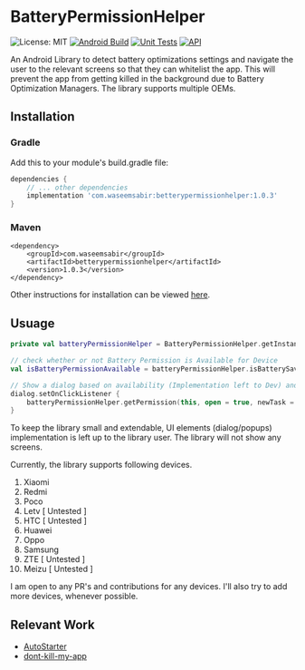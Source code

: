 # BatteryPermissionHelper
![License: MIT](https://img.shields.io/badge/License-MIT-yellow.svg)
[![Android Build](https://github.com/WaseemSabir/BatteryPermissionHelper/actions/workflows/build.yml/badge.svg)](https://github.com/WaseemSabir/BatteryPermissionHelper/actions/workflows/build.yml)
[![Unit Tests](https://github.com/WaseemSabir/BatteryPermissionHelper/actions/workflows/tests.yml/badge.svg)](https://github.com/WaseemSabir/BatteryPermissionHelper/actions/workflows/tests.yml)
[![API](https://img.shields.io/badge/API-16%2B-brightgreen.svg?style=flat)](https://android-arsenal.com/api?level=16)

An Android Library to detect battery optimizations settings and navigate the user to the relevant screens so that they can whitelist the app. This will prevent the app from getting killed in the background due to Battery Optimization Managers. The library supports multiple OEMs.

## Installation
### Gradle
Add this to your module's build.gradle file:
```gradle
dependencies {
    // ... other dependencies
    implementation 'com.waseemsabir:betterypermissionhelper:1.0.3'    
}
```

### Maven
```maven
<dependency>
    <groupId>com.waseemsabir</groupId>
    <artifactId>betterypermissionhelper</artifactId>
    <version>1.0.3</version>
</dependency>
```

Other instructions for installation can be viewed [here](https://central.sonatype.com/artifact/com.waseemsabir/betterypermissionhelper/1.0.0).

## Usuage
```kotlin
private val batteryPermissionHelper = BatteryPermissionHelper.getInstance()

// check whether or not Battery Permission is Available for Device
val isBatteryPermissionAvailable = batteryPermissionHelper.isBatterySaverPermissionAvailable(context = context, onlyIfSupported = true)

// Show a dialog based on availability (Implementation left to Dev) and OnClick open permission manager
dialog.setOnClickListener {
    batteryPermissionHelper.getPermission(this, open = true, newTask = true)
}
```

To keep the library small and extendable, UI elements (dialog/popups) implementation is left up to the library user. The library will not show any screens.

Currently, the library supports following devices.

1. Xiaomi
2. Redmi
3. Poco
4. Letv [ Untested ]
5. HTC [ Untested ]
6. Huawei
7. Oppo
8. Samsung
9. ZTE [ Untested ]
10. Meizu [ Untested ]

I am open to any PR's and contributions for any devices. I'll also try to add more devices, whenever possible.

## Relevant Work

* [AutoStarter](https://github.com/judemanutd/AutoStarter)
* [dont-kill-my-app](https://github.com/urbandroid-team/dont-kill-my-app)
